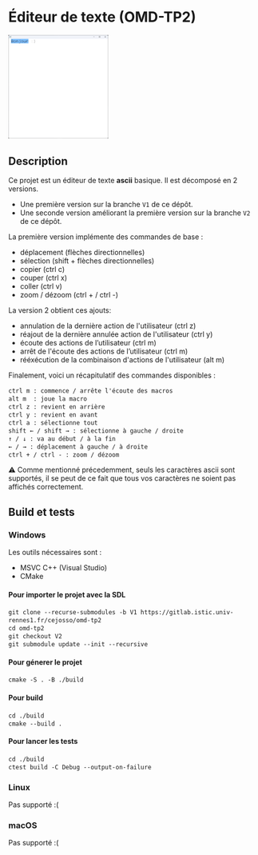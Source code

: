 # Éditeur de texte (OMD-TP2)
<img src="resources/readme.png" alt="Description de l'image" width="200"/>

## Description

Ce projet est un éditeur de texte **ascii** basique. Il est décomposé en 2 versions.
- Une première version sur la branche `V1` de ce dépôt.
- Une seconde version améliorant la première version sur la branche `V2` de ce dépôt.

La première version implémente des commandes de base :
- déplacement (flèches directionnelles)
- sélection (shift + flèches directionnelles)
- copier (ctrl c)
- couper (ctrl x)
- coller (ctrl v)
- zoom / dézoom (ctrl + / ctrl -)

La version 2 obtient ces ajouts:
- annulation de la dernière action de l'utilisateur (ctrl z)
- réajout de la dernière annulée action de l'utilisateur (ctrl y)
- écoute des actions de l’utilisateur (ctrl m)
- arrêt de l'écoute des actions de l’utilisateur (ctrl m)
- rééxécution de la combinaison d'actions de l'utilisateur (alt m)

Finalement, voici un récapitulatif des commandes disponibles :
```
ctrl m : commence / arrête l'écoute des macros
alt m  : joue la macro
ctrl z : revient en arrière
ctrl y : revient en avant
ctrl a : sélectionne tout
shift ← / shift → : sélectionne à gauche / droite
↑ / ↓ : va au début / à la fin
← / → : déplacement à gauche / à droite
ctrl + / ctrl - : zoom / dézoom
```

⚠️ Comme mentionné précedemment, seuls les caractères ascii sont supportés, il se peut de ce fait que tous vos caractères ne soient pas affichés correctement.

## Build et tests

### Windows

Les outils nécessaires sont : 
- MSVC C++ (Visual Studio)
- CMake

#### Pour importer le projet avec la SDL
```
git clone --recurse-submodules -b V1 https://gitlab.istic.univ-rennes1.fr/cejosso/omd-tp2
cd omd-tp2
git checkout V2
git submodule update --init --recursive
```

#### Pour génerer le projet
```
cmake -S . -B ./build
```

#### Pour build
```
cd ./build
cmake --build .
```

#### Pour lancer les tests
```
cd ./build
ctest build -C Debug --output-on-failure
```

### Linux

Pas supporté :(

### macOS

Pas supporté :(